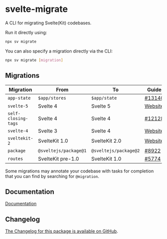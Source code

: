 # svelte-migrate

A CLI for migrating Svelte(Kit) codebases.

Run it directly using:

```bash
npx sv migrate
```

You can also specify a migration directly via the CLI:
```bash
npx sv migrate [migration]
```

## Migrations

| Migration           | From                  | To                    | Guide                                                           |
| ------------------- | --------------------- | --------------------- | --------------------------------------------------------------- |
| `app-state`         | `$app/stores`         | `$app/state`          | [#13140](https://github.com/sveltejs/kit/pull/13140)            |
| `svelte-5`          | Svelte 4              | Svelte 5              | [Website](https://svelte.dev/docs/svelte/v5-migration-guide)    |
| `self-closing-tags` | Svelte 4              | Svelte 4              | [#12128](https://github.com/sveltejs/kit/pull/12128)            |
| `svelte-4`          | Svelte 3              | Svelte 4              | [Website](https://svelte.dev/docs/svelte/v4-migration-guide)    |
| `sveltekit-2`       | SvelteKit 1.0         | SvelteKit 2.0         | [Website](https://svelte.dev/docs/kit/migrating-to-sveltekit-2) |
| `package`           | `@sveltejs/package@1` | `@sveltejs/package@2` | [#8922](https://github.com/sveltejs/kit/pull/8922)              |
| `routes`            | SvelteKit pre-1.0     | SvelteKit 1.0         | [#5774](https://github.com/sveltejs/kit/discussions/5774)       |

Some migrations may annotate your codebase with tasks for completion that you can find by searching for `@migration`.

## Documentation

[Documentation](https://svelte.dev/docs/cli/sv-migrate)

## Changelog

[The Changelog for this package is available on GitHub](https://github.com/sveltejs/kit/blob/main/packages/migrate/CHANGELOG.md).
